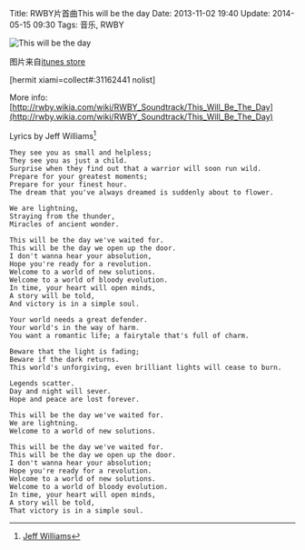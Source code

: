 Title: RWBY片首曲This will be the day
Date: 2013-11-02 19:40
Update: 2014-05-15 09:30
Tags: 音乐, RWBY 

![This will be the day](/static/images/RWBY/this_will_be_the_day_cover.jpg)

<span class="text-muted">图片来自[itunes store](https://itunes.apple.com/us/album/this-will-be-day-rooster-teeths/id675671215)</span>

[hermit xiami=collect#:31162441 nolist]

More info: [http://rwby.wikia.com/wiki/RWBY_Soundtrack/This_Will_Be_The_Day](http://rwby.wikia.com/wiki/RWBY_Soundtrack/This_Will_Be_The_Day)

Lyrics by Jeff Williams[^1]

    They see you as small and helpless;
    They see you as just a child.
    Surprise when they find out that a warrior will soon run wild.
    Prepare for your greatest moments;
    Prepare for your finest hour.
    The dream that you've always dreamed is suddenly about to flower.

    We are lightning,
    Straying from the thunder,
    Miracles of ancient wonder.

    This will be the day we've waited for.
    This will be the day we open up the door.
    I don't wanna hear your absolution,
    Hope you're ready for a revolution.
    Welcome to a world of new solutions.
    Welcome to a world of bloody evolution.
    In time, your heart will open minds,
    A story will be told,
    And victory is in a simple soul.

    Your world needs a great defender.
    Your world's in the way of harm.
    You want a romantic life; a fairytale that's full of charm.

    Beware that the light is fading;
    Beware if the dark returns.
    This world's unforgiving, even brilliant lights will cease to burn.

    Legends scatter.
    Day and night will sever.
    Hope and peace are lost forever.

    This will be the day we've waited for.
    We are lightning.
    Welcome to a world of new solutions.

    This will be the day we've waited for.
    This will be the day we open up the door.
    I don't wanna hear your absolution;
    Hope you're ready for a revolution.
    Welcome to a world of new solutions.
    Welcome to a world of bloody evolution.
    In time, your heart will open minds,
    A story will be told,
    That victory is in a simple soul.

[^1]: [Jeff Williams](http://roosterteeth.com/williams)

